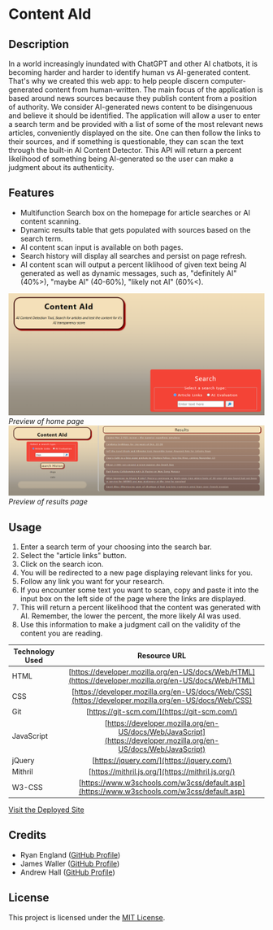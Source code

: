 # Content AId

## Description
In a world increasingly inundated with ChatGPT and other AI chatbots, it is becoming harder and harder to identify human vs AI-generated content. That's why we created this web app: to help people discern computer-generated content from human-written. The main focus of the application is based around news sources because they publish content from a position of authority. We consider AI-generated news content to be disingenuous and believe it should be identified. The application will allow a user to enter a search term and be provided with a list of some of the most relevant news articles, conveniently displayed on the site. One can then follow the links to their sources, and if something is questionable, they can scan the text through the built-in AI Content Detector. This API will return a percent likelihood of something being AI-generated so the user can make a judgment about its authenticity.

## Features
- Multifunction Search box on the homepage for article searches or AI content scanning.
- Dynamic results table that gets populated with sources based on the search term.
- AI content scan input is available on both pages.
- Search history will display all searches and persist on page refresh.
- AI content scan will output a percent liklihood of given text being AI generated as well as dynamic messages, such as, "definitely AI" (40%>), "maybe AI" (40-60%), "likely not AI" (60%<).

![Preview of my work](./assets/images/homepage.png)
*Preview of home page*
![Preview of my work](./assets/images/resultspage.png)
*Preview of results page*
## Usage
1. Enter a search term of your choosing into the search bar.
2. Select the "article links" button.
3. Click on the search icon.
4. You will be redirected to a new page displaying relevant links for you.
5. Follow any link you want for your research.
6. If you encounter some text you want to scan, copy and paste it into the input box on the left side of the page where the links are displayed.
7. This will return a percent likelihood that the content was generated with AI. Remember, the lower the percent, the more likely AI was used.
8. Use this information to make a judgment call on the validity of the content you are reading.

Technology Used         | Resource URL           | 
| ------------- |:-------------:| 
| HTML       | [https://developer.mozilla.org/en-US/docs/Web/HTML](https://developer.mozilla.org/en-US/docs/Web/HTML) | 
| CSS        | [https://developer.mozilla.org/en-US/docs/Web/CSS](https://developer.mozilla.org/en-US/docs/Web/CSS)      |   
| Git        | [https://git-scm.com/](https://git-scm.com/)     |    
| JavaScript | [https://developer.mozilla.org/en-US/docs/Web/JavaScript](https://developer.mozilla.org/en-US/docs/Web/JavaScript) |
| jQuery     | [https://jquery.com/](https://jquery.com/)  |
| Mithril    | [https://mithril.js.org/](https://mithril.js.org/)  |
| W3-CSS     | [https://www.w3schools.com/w3css/default.asp](https://www.w3schools.com/w3css/default.asp)  |
 
 [Visit the Deployed Site](https://stellyes.github.io/content-AId/)

 ## Credits
 - Ryan England ([GitHub Profile](https://github.com/stellyes))
 - James Waller ([GitHub Profile](https://github.com/DistantDig))
 - Andrew Hall ([GitHub Profile](https://github.com/Andrewchall92))
 
 
 
 ## License
 This project is licensed under the [MIT License](LICENSE).